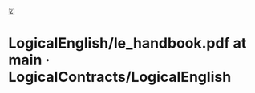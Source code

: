 [🇿](zotero://select/library/items/59699MGI)


# LogicalEnglish/le_handbook.pdf at main · LogicalContracts/LogicalEnglish

